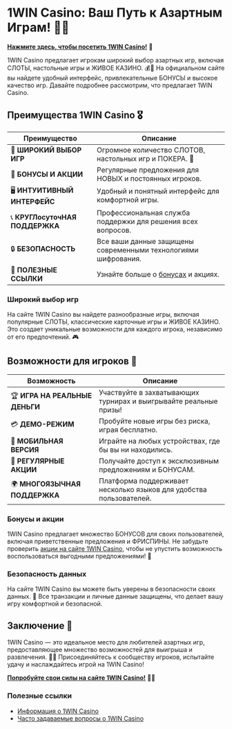 # 1WIN Casino: Ваш Путь к Азартным Играм! 🎲✨

[**Нажмите здесь, чтобы посетить 1WIN Casino!**](https://brandplay.link/smXVpBbG) 🤑

1WIN Casino предлагает игрокам широкий выбор азартных игр, включая СЛОТЫ, настольные игры и ЖИВОЕ КАЗИНО. 💰🎉 На официальном сайте вы найдете удобный интерфейс, привлекательные БОНУСЫ и высокое качество игр. Давайте подробнее рассмотрим, что предлагает 1WIN Casino.

## Преимущества 1WIN Casino 🎖️

| **Преимущество**                 | **Описание**                                          |
|----------------------------------|------------------------------------------------------|
| 🌟 **ШИРОКИЙ ВЫБОР ИГР**         | Огромное количество СЛОТОВ, настольных игр и ПОКЕРА. 🎰 |
| 🎁 **БОНУСЫ И АКЦИИ**            | Регулярные предложения для НОВЫХ и постоянных игроков. |
| 🖥️ **ИНТУИТИВНЫЙ ИНТЕРФЕЙС**    | Удобный и понятный интерфейс для комфортной игры.     |
| 📞 **КРУГЛосуточНАЯ ПОДДЕРЖКА**  | Профессиональная служба поддержки для решения всех вопросов. |
| 🔒 **БЕЗОПАСНОСТЬ**               | Все ваши данные защищены современными технологиями шифрования. |
| 🔗 **ПОЛЕЗНЫЕ ССЫЛКИ**            | Узнайте больше о [бонусах](https://brandplay.link/smXVpBbG) и акциях. |

### Широкий выбор игр

На сайте 1WIN Casino вы найдете разнообразные игры, включая популярные СЛОТЫ, классические карточные игры и ЖИВОЕ КАЗИНО. Это создает уникальные возможности для каждого игрока, независимо от его предпочтений. 🎮

## Возможности для игроков 🎲

| **Возможность**                  | **Описание**                                          |
|----------------------------------|------------------------------------------------------|
| 🏆 **ИГРА НА РЕАЛЬНЫЕ ДЕНЬГИ**   | Участвуйте в захватывающих турнирах и выигрывайте реальные призы! |
| 💳 **ДЕМО-РЕЖИМ**                | Пробуйте новые игры без риска, играя бесплатно.      |
| 📱 **МОБИЛЬНАЯ ВЕРСИЯ**          | Играйте на любых устройствах, где бы вы ни находились. |
| 🎉 **РЕГУЛЯРНЫЕ АКЦИИ**          | Получайте доступ к эксклюзивным предложениям и БОНУСАМ. |
| 🌍 **МНОГОЯЗЫЧНАЯ ПОДДЕРЖКА**    | Платформа поддерживает несколько языков для удобства пользователей. |

### Бонусы и акции

1WIN Casino предлагает множество БОНУСОВ для своих пользователей, включая приветственные предложения и ФРИСПИНЫ. Не забудьте проверить [акции на сайте 1WIN Casino](https://brandplay.link/smXVpBbG), чтобы не упустить возможность воспользоваться выгодными предложениями! 🎊

### Безопасность данных

На сайте 1WIN Casino вы можете быть уверены в безопасности своих данных. 🔐 Все транзакции и личные данные защищены, что делает вашу игру комфортной и безопасной.

## Заключение 🎉

1WIN Casino — это идеальное место для любителей азартных игр, предоставляющее множество возможностей для выигрыша и развлечения. 🌟💸 Присоединяйтесь к сообществу игроков, испытайте удачу и наслаждайтесь игрой на 1WIN Casino!

[**Попробуйте свои силы на сайте 1WIN Casino!**](https://brandplay.link/smXVpBbG) 💪🎊

### Полезные ссылки
- [Информация о 1WIN Casino](https://brandplay.link/smXVpBbG)
- [Часто задаваемые вопросы о 1WIN Casino](https://brandplay.link/smXVpBbG)
